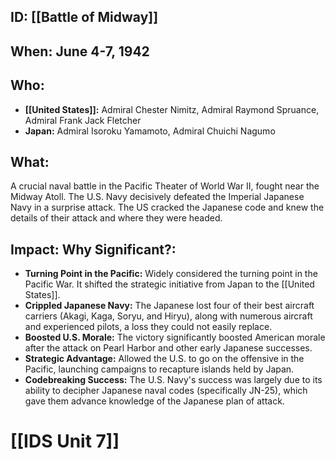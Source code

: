 ## ID: [[Battle of Midway]]

## When: June 4-7, 1942

## Who:
* **[[United States]]:** Admiral Chester Nimitz, Admiral Raymond Spruance, Admiral Frank Jack Fletcher
* **Japan:** Admiral Isoroku Yamamoto, Admiral Chuichi Nagumo

## What:
A crucial naval battle in the Pacific Theater of World War II, fought near the Midway Atoll. The U.S. Navy decisively defeated the Imperial Japanese Navy in a surprise attack. The US cracked the Japanese code and knew the details of their attack and where they were headed.

## Impact: Why Significant?:
* **Turning Point in the Pacific:** Widely considered the turning point in the Pacific War. It shifted the strategic initiative from Japan to the [[United States]].
* **Crippled Japanese Navy:** The Japanese lost four of their best aircraft carriers (Akagi, Kaga, Soryu, and Hiryu), along with numerous aircraft and experienced pilots, a loss they could not easily replace.
* **Boosted U.S. Morale:** The victory significantly boosted American morale after the attack on Pearl Harbor and other early Japanese successes.
* **Strategic Advantage:** Allowed the U.S. to go on the offensive in the Pacific, launching campaigns to recapture islands held by Japan.
* **Codebreaking Success:** The U.S. Navy's success was largely due to its ability to decipher Japanese naval codes (specifically JN-25), which gave them advance knowledge of the Japanese plan of attack.

# [[IDS Unit 7]]